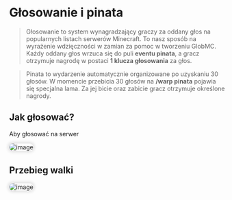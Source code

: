 <style>
img:not(.medium-zoom-image--opened):not(.navbar-link-icon) {
    max-width: 350px; /* Maksymalna szerokość */
    max-height: 300px; /* Maksymalna wysokość */
    width: auto; /* Automatyczna szerokość */
    height: auto; /* Automatyczna wysokość */
    object-fit: contain; /* Dopasowanie bez przycinania */
    margin: 0 8px 4px 0;
    box-shadow: 0 0 6px 4px rgba(0, 0, 0, .1);
    border-radius: 10px;
}
</style>

# Głosowanie i pinata

> Głosowanie to system wynagradzający graczy za oddany głos na popularnych listach serwerów Minecraft. To nasz sposób na wyrażenie wdzięczności w zamian za pomoc w tworzeniu GlobMC. Każdy oddany głos wrzuca się do puli **eventu pinata**, a gracz otrzymuje nagrodę w postaci **1 klucza głosowania** za głos.

> Pinata to wydarzenie automatycznie organizowane po uzyskaniu 30 głosów. W momencie przebicia 30 głosów na **/warp pinata** pojawia się specjalna lama. Za jej bicie oraz zabicie gracz otrzymuje określone nagrody.

## Jak głosować?

Aby głosować na serwer

![image](/pages/images/duels/duels-1.webp)


## Przebieg walki

![image](/pages/images/duels/duels-combat.gif)